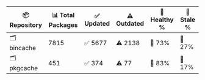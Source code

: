 | 📦 Repository | 📊 Total Packages | ✅ Updated | ⚠️ Outdated | 💚 Healthy % | 🔴 Stale % |
|---------------|-------------------|------------|-------------|-------------|------------|
| 🗂️ bincache | 7815 | ✅ 5677 | ⚠️ 2138 | 💚 73% | 🔴 27% |
| 🗂️ pkgcache | 451 | ✅ 374 | ⚠️ 77 | 💚 83% | 🔴 17% |
